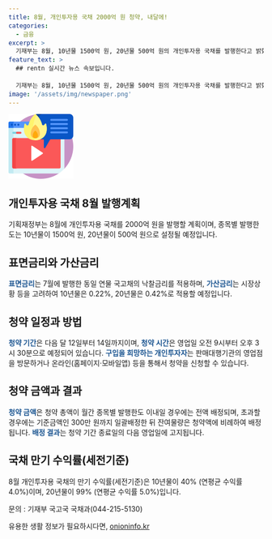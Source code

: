```yaml
---
title: 8월, 개인투자용 국채 2000억 원 청약, 내달에!
categories:
  - 금융
excerpt: >
  기재부는 8월, 10년물 1500억 원, 20년물 500억 원의 개인투자용 국채를 발행한다고 밝혔다. 표면금리는 7월과 같은데, 10년물과 20년물에 각각 0.22%, 0.42%의 가산금리가 적용된다. 청약 기간은 다음 달 12일부터 14일까지이며, 영업일 오전 9시부터 오후 3시 30분까지 신청할 수 있다. 만기 수익률은 10년물이 4.0%, 20년물이 5.0%다.
feature_text: >
  ## rentn 실시간 뉴스 속보입니다.

  기재부는 8월, 10년물 1500억 원, 20년물 500억 원의 개인투자용 국채를 발행한다고 밝혔다. 표면금리는 7월과 같은데, 10년물과 20년물에 각각 0.22%, 0.42%의 가산금리가 적용된다. 청약 기간은 다음 달 12일부터 14일까지이며, 영업일 오전 9시부터 오후 3시 30분까지 신청할 수 있다. 만기 수익률은 10년물이 4.0%, 20년물이 5.0%다.
image: '/assets/img/newspaper.png'
---
```


<p><img src="/assets/img/news.png" alt="rentncar 속보" /></p>

<h2 data-ke-size="size26">개인투자용 국채 8월 발행계획</h2>

<p>기획재정부는 8월에 개인투자용 국채를 2000억 원을 발행할 계획이며, 종목별 발행한도는 10년물이 1500억 원, 20년물이 500억 원으로 설정될 예정입니다.</p>

<h2 data-ke-size="size26">표면금리와 가산금리</h2>

<p><b><span style="color: #1a5490;">표면금리</span></b>는 7월에 발행한 동일 연물 국고채의 낙찰금리를 적용하며, <b><span style="color: #1a5490;">가산금리</span></b>는 시장상황 등을 고려하여 10년물은 0.22%, 20년물은 0.42%로 적용할 예정입니다.</p>

<h2 data-ke-size="size26">청약 일정과 방법</h2>

<p><b><span style="color: #1a5490;">청약 기간</span></b>은 다음 달 12일부터 14일까지이며, <b><span style="color: #1a5490;">청약 시간</span></b>은 영업일 오전 9시부터 오후 3시 30분으로 예정되어 있습니다. <b><span style="color: #1a5490;">구입을 희망하는 개인투자자</span></b>는 판매대행기관의 영업점을 방문하거나 온라인(홈페이지·모바일앱) 등을 통해서 청약을 신청할 수 있습니다.</p>

<h2 data-ke-size="size26">청약 금액과 결과</h2>

<p><b><span style="color: #1a5490;">청약 금액</span></b>은 청약 총액이 월간 종목별 발행한도 이내일 경우에는 전액 배정되며, 초과할 경우에는 기준금액인 300만 원까지 일괄배정한 뒤 잔여물량은 청약액에 비례하여 배정됩니다. <b><span style="color: #1a5490;">배정 결과</span></b>는 청약 기간 종료일의 다음 영업일에 고지됩니다.</p>

<h2 data-ke-size="size26">국채 만기 수익률(세전기준)</h2>

<p>8월 개인투자용 국채의 만기 수익률(세전기준)은 10년물이 40% (연평균 수익률 4.0%)이며, 20년물이 99% (연평균 수익률 5.0%)입니다. </p>

<p>문의 : 기재부 국고국 국채과(044-215-5130)</p>
유용한 생활 정보가 필요하시다면, <a href="https://onioninfo.kr" rel="dofollow">onioninfo.kr</a>


